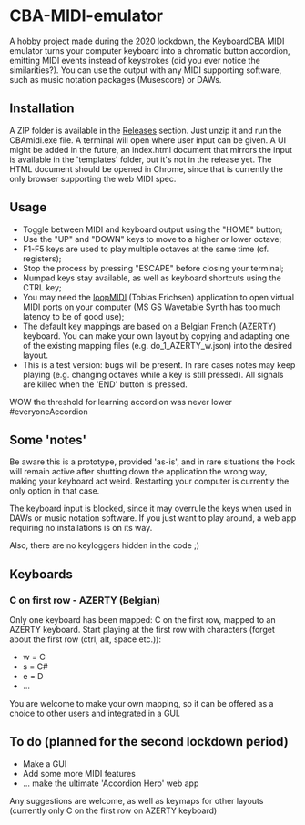 # CBA-MIDI-emulator
A hobby project made during the 2020 lockdown, the KeyboardCBA MIDI emulator turns your computer keyboard into a chromatic button accordion, emitting MIDI events instead of keystrokes (did you ever notice the similarities?). You can use the output with any MIDI supporting software, such as music notation packages (Musescore) or DAWs. 

## Installation
A ZIP folder is available in the [Releases](https://github.com/JWerbrouck/CBA-MIDI-emulator/releases) section. Just unzip it and run the CBAmidi.exe file. A terminal will open where user input can be given. A UI might be added in the future, an index.html document that mirrors the input is available in the 'templates' folder, but it's  not in the release yet. The HTML document should be opened in Chrome, since that is currently the only browser supporting the web MIDI spec.

## Usage
* Toggle between MIDI and keyboard output using the "HOME" button;
* Use the "UP" and "DOWN" keys to move to a higher or lower octave;
* F1-F5 keys are used to play multiple octaves at the same time (cf. registers);
* Stop the process by pressing "ESCAPE" before closing your terminal;
* Numpad keys stay available, as well as keyboard shortcuts using the CTRL key;
* You may need the [loopMIDI](https://www.tobias-erichsen.de/software/loopmidi.html) (Tobias Erichsen) application to open virtual MIDI ports on your computer (MS GS Wavetable Synth has too much latency to be of good use);
* The default key mappings are based on a Belgian French (AZERTY) keyboard. You can make your own layout by copying and adapting one of the existing mapping files (e.g. do_1_AZERTY_w.json) into the desired layout.
* This is a test version: bugs will be present. In rare cases notes may keep playing (e.g. changing octaves while a key is still pressed). All signals are killed when the 'END' button is pressed.

WOW the threshold for learning accordion was never lower #everyoneAccordion  

## Some 'notes'
Be aware this is a prototype, provided 'as-is', and in rare situations the hook will remain active after shutting down the application the wrong way, making your keyboard act weird. Restarting your computer is currently the only option in that case.

The keyboard input is blocked, since it may overrule the keys when used in DAWs or music notation software. If you just want to play around, a web app requiring no installations is on its way.

Also, there are no keyloggers hidden in the code ;)


## Keyboards
### C on first row - AZERTY (Belgian)
Only one keyboard has been mapped: C on the first row, mapped to an AZERTY keyboard. Start playing at the first row with characters (forget about the first row (ctrl, alt, space etc.)):

* w = C
* s = C#
* e = D
* ...

You are welcome to make your own mapping, so it can be offered as a choice to other users and integrated in a GUI.

## To do (planned for the second lockdown period)
* Make a GUI
* Add some more MIDI features
* ... make the ultimate 'Accordion Hero' web app

Any suggestions are welcome, as well as keymaps for other layouts (currently only C on the first row on AZERTY keyboard)
